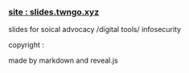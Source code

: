 
### [site : slides.twngo.xyz](http://slides.twngo.xyz)

slides for soical advocacy /digital tools/ infosecurity

copyright : 

made by markdown and reveal.js
